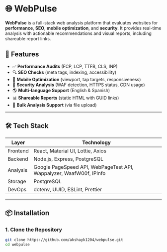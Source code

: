 # 🌐 WebPulse

**WebPulse** is a full-stack web analysis platform that evaluates websites for **performance**, **SEO**, **mobile optimization**, and **security**. It provides real-time analysis with actionable recommendations and visual reports, including shareable report links.

## 🚀 Features

- ✅ **Performance Audits** (FCP, LCP, TTFB, CLS, INP)
- 🔍 **SEO Checks** (meta tags, indexing, accessibility)
- 📱 **Mobile Optimization** (viewport, tap targets, responsiveness)
- 🔐 **Security Analysis** (WAF detection, HTTPS status, CDN usage)
- 🌎 **Multi-language Support** (English & Spanish)
- 📊 **Shareable Reports** (static HTML with GUID links)
- 📁 **Bulk Analysis Support** (via file upload)

---

## 🛠️ Tech Stack

| Layer      | Technology                                 |
|------------|---------------------------------------------|
| Frontend   | React, Material UI, Lottie, Axios           |
| Backend    | Node.js, Express, PostgreSQL                |
| Analysis   | Google PageSpeed API, WebPageTest API, Wappalyzer, WaafW00f, IPInfo |
| Storage    | PostgreSQL                                  |
| DevOps     | dotenv, UUID, ESLint, Prettier              |

---

## 📦 Installation

### 1. Clone the Repository

```bash
git clone https://github.com/akshayk1204/webpulse.git
cd webpulse
